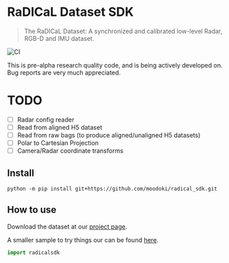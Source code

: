 # RaDICaL Dataset SDK
> The RaDICaL Dataset: A synchronized and calibrated low-level Radar, RGB-D and IMU dataset.


![CI](https://github.com/moodoki/radical_sdk/workflows/CI/badge.svg)

This is pre-alpha research quality code, and is being actively developed on.
Bug reports are very much appreciated.

# TODO

 - [ ] Radar config reader
 - [ ] Read from aligned H5 dataset
 - [ ] Read from raw bags (to produce aligned/unaligned H5 datasets)
 - [ ] Polar to Cartesian Projection
 - [ ] Camera/Radar coordinate transforms

## Install

`python -m pip install git+https://github.com/moodoki/radical_sdk.git`

## How to use

Download the dataset at our [project page](https://publish.illinois.edu/radicaldata/).

A smaller sample to try things our can be found [here]().

```python
import radicalsdk
```
